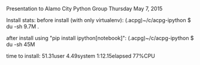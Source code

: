 Presentation to Alamo City Python Group 
Thursday May 7, 2015

Install stats:
before install (with only virtualenv):
(.acpg)~/c/acpg-ipython $ du -sh
9.7M	.

after install using "pip install ipython[notebook]":
(.acpg)~/c/acpg-ipython $ du -sh
45M	

time to install: 
51.31user 4.49system 1:12.15elapsed 77%CPU 
